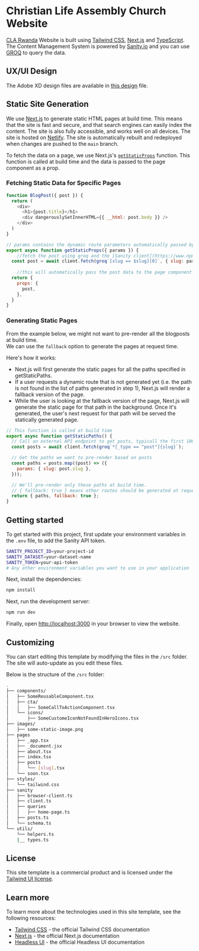 # Christian Life Assembly Church Website

[CLA Rwanda](https://clarwanda.org) Website is built using [Tailwind CSS](https://tailwindcss.com), [Next.js](https://nextjs.org)
and [TypeScript](https://www.typescriptlang.org/).  The Content Management System is powered by [Sanity.io](https://www.sanity.io/)
and you can use [GROQ](https://www.sanity.io/docs/groq) to query the data.

## UX/UI Design
The Adobe XD design files are available in [this design](https://drive.google.com/file/d/1MzEeYxjpYszEG2tyneYZCnIhtUhPZWZM/view?usp=share_link) file.

## Static Site Generation

We use [Next.js](https://nextjs.org) to generate static HTML pages at build time.  This means that the site is
fast and secure, and that search engines can easily index the content. The site is also fully accessible,
and works well on all devices. The site is hosted on [Netlify](https://www.netlify.com/). The site is
automatically rebuilt and redeployed when changes are pushed to the `main` branch.

To fetch the data on a page, we use Next.js's [`getStaticProps`](https://nextjs.org/docs/basic-features/data-fetching/get-static-props) function. This function is called at build time
and the data is passed to the page component as a prop. 


### Fetching Static Data for Specific Pages

```js
function BlogPost({ post }) {
  return (
    <div>
      <h1>{post.title}</h1>
      <div dangerouslySetInnerHTML={{ __html: post.body }} />
    </div>
  )
}

// params contains the dynamic route parameters automatically passed by Next.js
export async function getStaticProps({ params }) {
    //fetch the post using groq and the [Sanity client](https://www.npmjs.com/package/@sanity/client
  const post = await client.fetch(groq`[slug == $slug][0]`, { slug: params.slug });
    
    //this will automatically pass the post data to the page component as a prop
  return {
    props: {
      post,
    },
  }
}
```

### Generating Static Pages

From the example below, we might not want to pre-render all the blogposts at build time.  
We can use the `fallback` option to generate the pages at request time.  

Here's how it works:

- Next.js will first generate the static pages for all the paths specified in getStaticPaths.
- If a user requests a dynamic route that is not generated yet (i.e. the path is not found in the list of paths generated in step 1), Next.js will render a fallback version of the page.
- While the user is looking at the fallback version of the page, Next.js will generate the static page for that path in the background. Once it's generated, the user's next request for that path will be served the statically generated page.


```js
// This function is called at build time
export async function getStaticPaths() {
  // Call an external API endpoint to get posts, typicall the first 100 or so
  const posts = await client.fetch(groq`*[_type == "post"]{slug}`);

  // Get the paths we want to pre-render based on posts
  const paths = posts.map((post) => ({
    params: { slug: post.slug },
  }));

  // We'll pre-render only these paths at build time.
  // { fallback: true } means other routes should be generated at request time
  return { paths, fallback: true };
}
```

## Getting started

To get started with this project, first update your environment variables in the `.env` file, to add the Sanity API token.

```bash
SANITY_PROJECT_ID=your-project-id
SANITY_DATASET=your-dataset-name
SANITY_TOKEN=your-api-token
# Any other environment variables you want to use in your application
```

Next, install the dependencies:

```bash
npm install
```

Next, run the development server:

```bash
npm run dev
```

Finally, open [http://localhost:3000](http://localhost:3000) in your browser to view the website.

## Customizing

You can start editing this template by modifying the files in the `/src` folder. The site will auto-update as you edit
these files.

Below is the structure of the `/src` folder:

```bash
.
├── components/
│   ├── SomeReusableComponent.tsx
│   ├── cta/
│   │   ├── SomeCallToActionComponent.tsx
│   └── icons/
│       ├── SomeCustomeIconNotFoundInHeroIcons.tsx
├── images/
│   ├── some-static-image.png
├── pages
│   ├── _app.tsx
│   ├── _document.jsx
│   ├── about.tsx
│   ├── index.tsx
│   ├── posts
│   │   └── [slug].tsx
│   └── soon.tsx
├── styles/
│   └── tailwind.css
├── sanity
│   ├── browser-client.ts
│   ├── client.ts
│   ├── queries
│   │   ├── home-page.ts
│   ├── posts.ts
│   └── schema.ts
└── utils/
    └── helpers.ts
    |__ types.ts
```

## License

This site template is a commercial product and is licensed under
the [Tailwind UI license](https://tailwindui.com/license).

## Learn more

To learn more about the technologies used in this site template, see the following resources:

- [Tailwind CSS](https://tailwindcss.com/docs) - the official Tailwind CSS documentation
- [Next.js](https://nextjs.org/docs) - the official Next.js documentation
- [Headless UI](https://headlessui.dev) - the official Headless UI documentation
